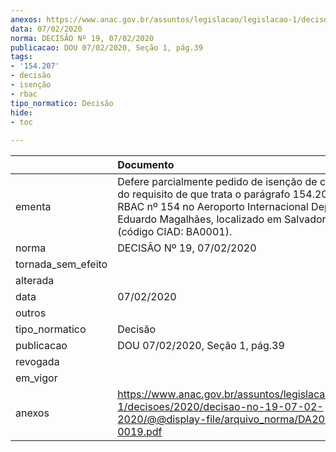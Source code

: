 ```yaml
---
anexos: https://www.anac.gov.br/assuntos/legislacao/legislacao-1/decisoes/2020/decisao-no-19-07-02-2020/@@display-file/arquivo_norma/DA2020-0019.pdf
data: 07/02/2020
norma: DECISÃO Nº 19, 07/02/2020
publicacao: DOU 07/02/2020, Seção 1, pág.39
tags:
- '154.207'
- decisão
- isenção
- rbac
tipo_normatico: Decisão
hide: 
- toc 
 
---
```


|                    | Documento                                                                                                                                                                                                                              |
|:-------------------|:---------------------------------------------------------------------------------------------------------------------------------------------------------------------------------------------------------------------------------------|
| ementa             | Defere parcialmente pedido de isenção de cumprimento do requisito de que trata o parágrafo 154.207(d)(1) do RBAC nº 154 no Aeroporto Internacional Deputado Luís Eduardo Magalhães, localizado em Salvador (BA) (código CIAD: BA0001). |
| norma              | DECISÃO Nº 19, 07/02/2020                                                                                                                                                                                                              |
| tornada_sem_efeito |                                                                                                                                                                                                                                        |
| alterada           |                                                                                                                                                                                                                                        |
| data               | 07/02/2020                                                                                                                                                                                                                             |
| outros             |                                                                                                                                                                                                                                        |
| tipo_normatico     | Decisão                                                                                                                                                                                                                                |
| publicacao         | DOU 07/02/2020, Seção 1, pág.39                                                                                                                                                                                                        |
| revogada           |                                                                                                                                                                                                                                        |
| em_vigor           |                                                                                                                                                                                                                                        |
| anexos             | https://www.anac.gov.br/assuntos/legislacao/legislacao-1/decisoes/2020/decisao-no-19-07-02-2020/@@display-file/arquivo_norma/DA2020-0019.pdf                                                                                           |